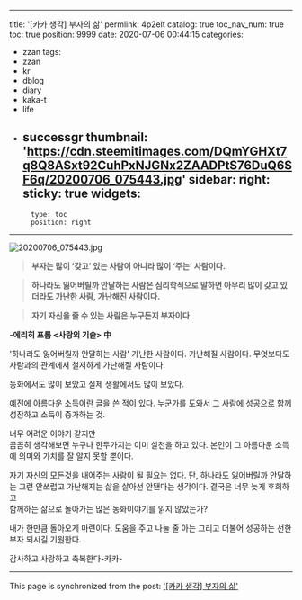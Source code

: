 
---
title: '[카카 생각] 부자의 삶'
permlink: 4p2elt
catalog: true
toc_nav_num: true
toc: true
position: 9999
date: 2020-07-06 00:44:15
categories:
- zzan
tags:
- zzan
- kr
- dblog
- diary
- kaka-t
- life
- successgr
thumbnail: 'https://cdn.steemitimages.com/DQmYGHXt7q8Q8ASxt92CuhPxNJGNx2ZAADPtS76DuQ6SF6q/20200706_075443.jpg'
sidebar:
    right:
        sticky: true
widgets:
    -
        type: toc
        position: right
---


![20200706_075443.jpg](https://cdn.steemitimages.com/DQmYGHXt7q8Q8ASxt92CuhPxNJGNx2ZAADPtS76DuQ6SF6q/20200706_075443.jpg)



>**부자는 많이 ‘갖고’ 있는 사람이 아니라
많이 ‘주는’ 사람이다.**


>**하나라도 잃어버릴까 안달하는
사람은 심리학적으로 말하면
아무리 많이 갖고 있더라도
가난한 사람, 가난해진 사람이다.**


>**자기 자신을 줄 수 있는 사람은
누구든지 부자이다.**


 **-에리히 프롬 <사랑의 기술> 中**


'하나라도 잃어버릴까 안달하는 사람'
가난한 사람이다.  가난해질 사람이다.
무엇보다도 사람과의 관계에서 
철저하게 가난해질 사람이다.


동화에서도 많이 보았고
실제 생활에서도 많이 보았다.


예전에 아름다운 소득이란 글을
쓴 적이 있다. 누군가를 도와서 
그 사람에 성공으로 함께 성장하고
소득이 증가하는 것.


너무 어려운 이야기 같지만    
   곰곰히 생각해보면 누구나 한두가지는
   이미 실천을 하고 있다. 
   본인이 그 아름다운 소득에 의미와 
   가치를 잘 알지 못할 뿐이다.


   자기 자신의 모든것을 내어주는 
  사람이 될 필요는 없다. 
단, 하나라도 잃어버릴까 안달하는
그런 안쓰럽고 가난해지는 삶을 
살아선 안됀다는 생각이다. 
결국은 너무 늦게 후회하고  
함께하는 삶으로 돌아가는 
많은 동화이야기를 읽지 않았는가?


내가 한만큼 돌아오게 마련이다.
도움을 주고 나눌 줄 아는 그리고 
더불어 성공하는 선한부자 되시길 기원한다.  

감사하고 사랑하고 축복한다-카카-

- - -

This page is synchronized from the post: ['[카카 생각] 부자의 삶'](https://steemit.com/@successgr/4p2elt)
